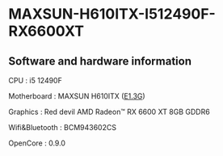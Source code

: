 # MAXSUN-H610ITX-I512490F-RX6600XT

## Software and hardware information

CPU : i5 12490F

Motherboard : MAXSUN H610ITX ([E1.3G](https://download.maxsun.com.cn:8443/mb/bios/MS-TZZH610ITX2.5G/MSTZZH610ITX25G13.RAR))

Graphics : Red devil AMD Radeon™ RX 6600 XT 8GB GDDR6

Wifi&Bluetooth : BCM943602CS

OpenCore : 0.9.0
